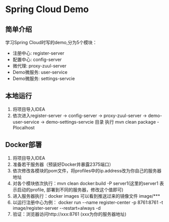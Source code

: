 # Spring Cloud Demo


## 简单介绍

学习Spring Cloud时写的demo,分为5个模块：

- 注册中心: register-server
- 配置中心: config-server
- 微代理: proxy-zuul-server
- Demo微服务: user-service
- Demo微服务: settings-servcie

## 本地运行

1. 将项目导入IDEA
2. 依次进入register-server -> config-server -> proxy-zuul-server -> demo-user-service -> demo-settings-servcie 目录
   执行 mvn clean package -Plocalhost


## Docker部署

1. 将项目导入IDEA
2. 准备若干服务器（预装好Docker并暴露2375端口）
3. 依次修改各模块的pom文件，将profiles中的ip.address改为你自己的服务器地址
4. 对各个模块依次执行：mvn clean docker:build -P server1(这里的server1 表示启动的profile, 部署到不同的服务器，修改这个值即可)
5. 进入服务器执行：docker images 可以看到推送过来的镜像文件 image/***
6. 以运行注册中心为例： docker run --name register-center -p 8761:8761 -t image/register-server --restart=always -d
7. 验证：浏览器访问http://xxx:8761 (xxx为你的服务器地址)

